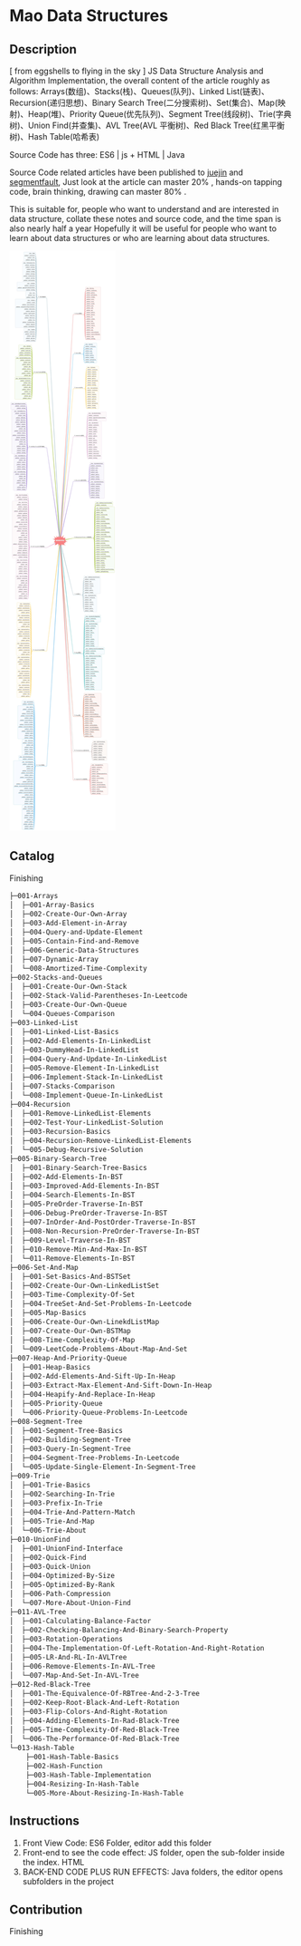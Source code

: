 # Mao Data Structures

## Description

[ from eggshells to flying in the sky ] JS Data Structure Analysis and Algorithm Implementation, the overall content of the article roughly as follows:
Arrays(数组)、Stacks(栈)、Queues(队列)、Linked List(链表)、Recursion(递归思想)、Binary Search Tree(二分搜索树)、Set(集合)、Map(映射)、Heap(堆)、Priority Queue(优先队列)、Segment Tree(线段树)、Trie(字典树)、Union Find(并查集)、AVL Tree(AVL 平衡树)、Red Black Tree(红黑平衡树)、Hash Table(哈希表)

Source Code has three: ES6 | js + HTML | Java

Source Code related articles have been published to [juejin](https://juejin.im/user/5c4ad8b85188252d3b3e3c9e) and [segmentfault](https://segmentfault.com/u/aiyodiao/articles), Just look at the article can master 20% , hands-on tapping code, brain thinking, drawing can master 80% .

This is suitable for, people who want to understand and are interested in data structure, collate these notes and source code, and the time span is also nearly half a year Hopefully it will be useful for people who want to learn about data structures or who are learning about data structures.

![Mind Map](./IMAGES/png/2.jpg)

## Catalog

Finishing

```
├─001-Arrays
│  ├─001-Array-Basics
│  ├─002-Create-Our-Own-Array
│  ├─003-Add-Element-in-Array
│  ├─004-Query-and-Update-Element
│  ├─005-Contain-Find-and-Remove
│  ├─006-Generic-Data-Structures
│  ├─007-Dynamic-Array
│  └─008-Amortized-Time-Complexity
├─002-Stacks-and-Queues
│  ├─001-Create-Our-Own-Stack
│  ├─002-Stack-Valid-Parentheses-In-Leetcode
│  ├─003-Create-Our-Own-Queue
│  └─004-Queues-Comparison
├─003-Linked-List
│  ├─001-Linked-List-Basics
│  ├─002-Add-Elements-In-LinkedList
│  ├─003-DummyHead-In-LinkedList
│  ├─004-Query-And-Update-In-LinkedList
│  ├─005-Remove-Element-In-LinkedList
│  ├─006-Implement-Stack-In-LinkedList
│  ├─007-Stacks-Comparison
│  └─008-Implement-Queue-In-LinkedList
├─004-Recursion
│  ├─001-Remove-LinkedList-Elements
│  ├─002-Test-Your-LinkedList-Solution
│  ├─003-Recursion-Basics
│  ├─004-Recursion-Remove-LinkedList-Elements
│  └─005-Debug-Recursive-Solution
├─005-Binary-Search-Tree
│  ├─001-Binary-Search-Tree-Basics
│  ├─002-Add-Elements-In-BST
│  ├─003-Improved-Add-Elements-In-BST
│  ├─004-Search-Elements-In-BST
│  ├─005-PreOrder-Traverse-In-BST
│  ├─006-Debug-PreOrder-Traverse-In-BST
│  ├─007-InOrder-And-PostOrder-Traverse-In-BST
│  ├─008-Non-Recursion-PreOrder-Traverse-In-BST
│  ├─009-Level-Traverse-In-BST
│  ├─010-Remove-Min-And-Max-In-BST
│  └─011-Remove-Elements-In-BST
├─006-Set-And-Map
│  ├─001-Set-Basics-And-BSTSet
│  ├─002-Create-Our-Own-LinkedListSet
│  ├─003-Time-Complexity-Of-Set
│  ├─004-TreeSet-And-Set-Problems-In-Leetcode
│  ├─005-Map-Basics
│  ├─006-Create-Our-Own-LinekdListMap
│  ├─007-Create-Our-Own-BSTMap
│  ├─008-Time-Complexity-Of-Map
│  └─009-LeetCode-Problems-About-Map-And-Set
├─007-Heap-And-Priority-Queue
│  ├─001-Heap-Basics
│  ├─002-Add-Elements-And-Sift-Up-In-Heap
│  ├─003-Extract-Max-Element-And-Sift-Down-In-Heap
│  ├─004-Heapify-And-Replace-In-Heap
│  ├─005-Priority-Queue
│  └─006-Priority-Queue-Problems-In-Leetcode
├─008-Segment-Tree
│  ├─001-Segment-Tree-Basics
│  ├─002-Building-Segment-Tree
│  ├─003-Query-In-Segment-Tree
│  ├─004-Segment-Tree-Problems-In-Leetcode
│  └─005-Update-Single-Element-In-Segment-Tree
├─009-Trie
│  ├─001-Trie-Basics
│  ├─002-Searching-In-Trie
│  ├─003-Prefix-In-Trie
│  ├─004-Trie-And-Pattern-Match
│  ├─005-Trie-And-Map
│  └─006-Trie-About
├─010-UnionFind
│  ├─001-UnionFind-Interface
│  ├─002-Quick-Find
│  ├─003-Quick-Union
│  ├─004-Optimized-By-Size
│  ├─005-Optimized-By-Rank
│  ├─006-Path-Compression
│  └─007-More-About-Union-Find
├─011-AVL-Tree
│  ├─001-Calculating-Balance-Factor
│  ├─002-Checking-Balancing-And-Binary-Search-Property
│  ├─003-Rotation-Operations
│  ├─004-The-Implementation-Of-Left-Rotation-And-Right-Rotation
│  ├─005-LR-And-RL-In-AVLTree
│  ├─006-Remove-Elements-In-AVL-Tree
│  └─007-Map-And-Set-In-AVL-Tree
├─012-Red-Black-Tree
│  ├─001-The-Equivalence-Of-RBTree-And-2-3-Tree
│  ├─002-Keep-Root-Black-And-Left-Rotation
│  ├─003-Flip-Colors-And-Right-Rotation
│  ├─004-Adding-Elements-In-Rad-Black-Tree
│  ├─005-Time-Complexity-Of-Red-Black-Tree
│  └─006-The-Performance-Of-Red-Black-Tree
└─013-Hash-Table
    ├─001-Hash-Table-Basics
    ├─002-Hash-Function
    ├─003-Hash-Table-Implementation
    ├─004-Resizing-In-Hash-Table
    └─005-More-About-Resizing-In-Hash-Table
```

## Instructions

1. Front View Code: ES6 Folder, editor add this folder
2. Front-end to see the code effect: JS folder, open the sub-folder inside the index. HTML
3. BACK-END CODE PLUS RUN EFFECTS: Java folders, the editor opens subfolders in the project

## Contribution

Finishing
